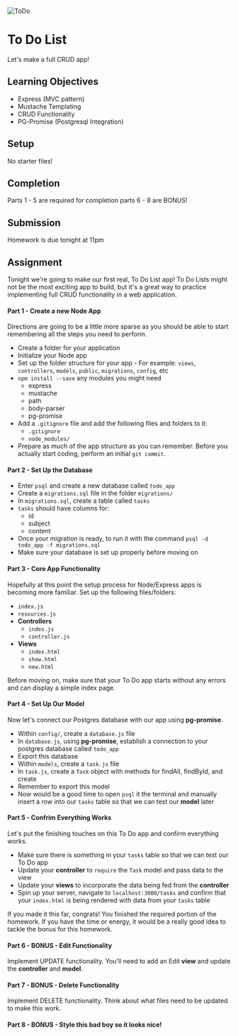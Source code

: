 ![ToDo](https://i.giphy.com/xTiTnuhyBF54B852nK.gif)

# To Do List
Let's make a full CRUD app!

## Learning Objectives
* Express (MVC pattern)
* Mustache Templating
* CRUD Functionality
* PG-Promise (Postgresql Integration)

## Setup
No starter files!

## Completion
Parts 1 - 5 are required for completion
parts 6 - 8 are BONUS!

## Submission
Homework is due tonight at 11pm

## Assignment
Tonight we're going to make our first real, To Do List app! To Do Lists might not be the most exciting app to build, but it's a great way to practice implementing full CRUD functionality in a web application.

#### Part 1 - Create a new Node App
Directions are going to be a little more sparse as you should be able to start remembering all the steps you need to perform.

* Create a folder for your application
* Initialize your Node app
* Set up the folder structure for your app - For example: `views`, `controllers`, `models`, `public`, `migrations`, `config`, etc
* `npm install --save` any modules you might need
    - express
    - mustache
    - path
    - body-parser
    - pg-promise
* Add a `.gitignore` file and add the following files and folders to it:
    - `.gitignore`
    - `node_modules/`
* Prepare as much of the app structure as you can remember. Before you actually start coding, perform an initial `git commit`.

#### Part 2 - Set Up the Database

* Enter `psql` and create a new database called `todo_app`
* Create a `migrations.sql` file in the folder `migrations/`
* In `migrations.sql`, create a table called `tasks`
* `tasks` should have columns for:
    - id
    - subject
    - content
* Once your migration is ready, to run it with the command `psql -d todo_app -f migrations.sql`
* Make sure your database is set up properly before moving on

#### Part 3 - Core App Functionality

Hopefully at this point the setup process for Node/Express apps is becoming more familiar. Set up the following files/folders:

* `index.js`
* `resources.js`
* **Controllers**
    - `index.js`
    - `controller.js`
* **Views**
    - `index.html`
    - `show.html`
    - `new.html`

Before moving on, make sure that your To Do app starts without any errors and can display a simple index page.

#### Part 4 - Set Up Our Model

Now let's connect our Postgres database with our app using **pg-promise**.

* Within `config/`, create a `database.js` file
* In `database.js`, using **pg-promise**, establish a connection to your postgres database called `todo_app`
* Export this database
* Within `models`, create a `task.js` file
* In `task.js`, create a `Task` object with methods for findAll, findById, and create
* Remember to export this model
* Now would be a good time to open `psql` it the terminal and manually insert a row into our `tasks` table so that we can test our **model** later

#### Part 5 - Confrim Everything Works

Let's put the finishing touches on this To Do app and confirm everything works.

* Make sure there is something in your `tasks` table so that we can test our To Do app
* Update your **controller** to `require` the `Task` model and pass data to the view
* Update your **views** to incorporate the data being fed from the **controller**
* Spin up your server, navigate to `localhost:3000/tasks` and confirm that your `index.html` is being rendered with data from your `tasks` table

If you made it this far, congrats! You finished the required portion of the homework. If you have the time or energy, it would be a really good idea to tackle the bonus for this homework.

#### Part 6 - BONUS - Edit Functionality

Implement UPDATE functionality. You'll need to add an Edit **view** and update the **controller** and **model**.

#### Part 7 - BONUS - Delete Functionality

Implement DELETE functionality. Think about what files need to be updated to make this work.

#### Part 8 - BONUS - Style this bad boy so it looks nice!




